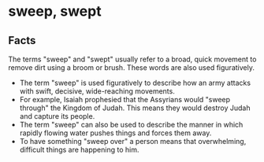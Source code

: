 # sweep, swept

## Facts

The terms "sweep" and "swept" usually refer to a broad, quick movement to remove dirt using a broom or brush. These words are also used figuratively.

* The term "sweep" is used figuratively to describe how an army attacks with swift, decisive, wide-reaching movements. 
* For example, Isaiah prophesied that the Assyrians would "sweep through" the Kingdom of Judah. This means they would destroy Judah and capture its people.
* The term "sweep" can also be used to describe the manner in which rapidly flowing water pushes things and forces them away.
* To have something "sweep over" a person means that overwhelming, difficult things are happening to him.